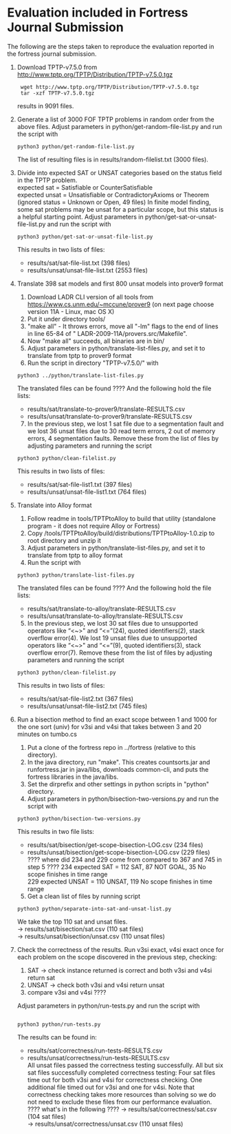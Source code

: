 # Evaluation included in Fortress Journal Submission

The following are the steps taken to reproduce the evaluation reported in the fortress journal submission.  

1. Download TPTP-v7.5.0 from http://www.tptp.org/TPTP/Distribution/TPTP-v7.5.0.tgz
   ```
    wget http://www.tptp.org/TPTP/Distribution/TPTP-v7.5.0.tgz  
    tar -xzf TPTP-v7.5.0.tgz
   ```
   results in 9091 files.

2. Generate a list of 3000 FOF TPTP problems in random order from the above files.
   Adjust parameters in python/get-random-file-list.py and run the script with
   ```
   python3 python/get-random-file-list.py
   ```
   The list of resulting files is in results/random-filelist.txt (3000 files).

3. Divide into expected SAT or UNSAT categories based on the status field in the TPTP problem.  
   expected sat = Satisfiable or CounterSatisfiable  
   expected unsat = Unsatisfiable or ContradictoryAxioms or Theorem  
   (ignored status = Unknown or Open, 49 files) 
   In finite model finding, some sat problems may be unsat for a particular scope, but this status is a helpful starting point.
   Adjust parameters in python/get-sat-or-unsat-file-list.py and run the script with
    ```
    python3 python/get-sat-or-unsat-file-list.py
    ```
    This results in two lists of files:
   - results/sat/sat-file-list.txt (398 files)  
   - results/unsat/unsat-file-list.txt (2553 files)

4. Translate 398 sat models and first 800 unsat models into prover9 format
    1. Download LADR CLI version of all tools from https://www.cs.unm.edu/~mccune/prover9 (on next page choose version
       11A - Linux, mac OS X)
    2. Put it under directory tools/
    3. "make all" - It throws errors, move all "-lm" flags to the end of lines in line 65-84 of "
       LADR-2009-11A/provers.src/Makefile".
    4. Now "make all" succeeds, all binaries are in bin/
    5. Adjust parameters in python/translate-list-files.py, and set it to translate from tptp to prover9 format
    6. Run the script in directory "TPTP-v7.5.0/" with
   ```
   python3 ../python/translate-list-files.py
   ```
   The translated files can be found ????
   And the following hold the file lists:
   - results/sat/translate-to-prover9/translate-RESULTS.csv  
   - results/unsat/translate-to-prover9/translate-RESULTS.csv  
   7. In the previous step, we lost 1 sat file due to a segmentation fault and we lost 36 unsat files due to 30 read term errors, 2 out of memory errors, 4 segmentation faults.  Remove these from the list of files by adjusting parameters and running the script
   ```
   python3 python/clean-filelist.py
   ```
   This results in two lists of files:
   - results/sat/sat-file-list1.txt (397 files)  
   - results/unsat/unsat-file-list1.txt (764 files)

5. Translate into Alloy format
    1. Follow readme in tools/TPTPtoAlloy to build that utility (standalone program - it does not require Alloy or
       Fortress)
    2. Copy /tools/TPTPtoAlloy/build/distributions/TPTPtoAlloy-1.0.zip to root directory and unzip it
    3. Adjust parameters in python/translate-list-files.py, and set it to translate from tptp to alloy format
    4. Run the script with
    ```
   python3 python/translate-list-files.py
   ```
   The translated files can be found ????
   And the following hold the file lists:
   - results/sat/translate-to-alloy/translate-RESULTS.csv  
   - results/unsat/translate-to-alloy/translate-RESULTS.csv  
   5. In the previous step, we lost 30 sat files due to unsupported operators like “<~>" and “<=”(24), quoted identifiers(2), stack overflow
   error(4).  We lost 19 unsat files due to unsupported operators like “<~>" and “<=”(9), quoted identifiers(3), stack
   overflow error(7).  Remove these from the list of files by adjusting parameters and running the script
    ```
   python3 python/clean-filelist.py
   ```
   This results in two lists of files:
   - results/sat/sat-file-list2.txt (367 files)  
   - results/unsat/unsat-file-list2.txt (745 files)

6. Run a bisection method to find an exact scope between 1 and 1000 for the one sort (univ) for v3si and v4si that takes between 3 and 20 minutes on tumbo.cs
    1. Put a clone of the fortress repo in ../fortress (relative to this directory).
    2. In the java directory, run "make". This creates countsorts.jar and runfortress.jar in java/libs, downloads
       common-cli, and puts the fortress libraries in the java/libs.
    3. Set the dirprefix and other settings in python scripts in "python" directory.
    4. Adjust parameters in python/bisection-two-versions.py and run the script with
   ```
   python3 python/bisection-two-versions.py
   ```
   This results in two file lists:
   - results/sat/bisection/get-scope-bisection-LOG.csv (234 files)  
   - results/unsat/bisection/get-scope-bisection-LOG.csv (229 files)
   ???? where did 234 and 229 come from compared to 367 and 745 in step 5 ????
   234 expected SAT = 112 SAT, 87 NOT GOAL, 35 No scope finishes in time range  
   229 expected UNSAT = 110 UNSAT, 119 No scope finishes in time range
    5. Get a clean list of files by running script
   ```
   python3 python/separate-into-sat-and-unsat-list.py
   ```
   We take the top 110 sat and unsat files.  
   -> results/sat/bisection/sat.csv (110 sat files)  
   -> results/unsat/bisection/unsat.csv (110 unsat files)

7. Check the correctness of the results.  Run v3si exact, v4si exact once for each problem on the scope discovered in the previous step, checking:
    1. SAT → check instance returned is correct and both v3si and v4si return sat
    2. UNSAT -> check both v3si and v4si return unsat
    3. compare v3si and v4si  ????

   Adjust parameters in python/run-tests.py and run the script with
   ```

   python3 python/run-tests.py
   
      ```
   The results can be found in:
   - results/sat/correctness/run-tests-RESULTS.csv  
   - results/unsat/correctness/run-tests-RESULTS.csv   
   All unsat files passed the correctness testing successfully.  All but six sat files successfully completed correctness testing: Four sat files time out for both v3si and v4si for correctness checking.  One additional file timed out for v3si and one for v4si.  Note that correctness checking takes more resources than solving so we do not need to exclude these files from our performance evaluation.
   ???? what's in the following ????
   -> results/sat/correctness/sat.csv (104 sat files)  
   -> results/unsat/correctness/unsat.csv (110 unsat files)


